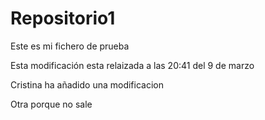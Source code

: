 # Repositorio1

Este es mi fichero de prueba

Esta modificación esta relaizada a las 20:41 del 9 de marzo

Cristina ha añadido una modificacion

Otra porque no sale
